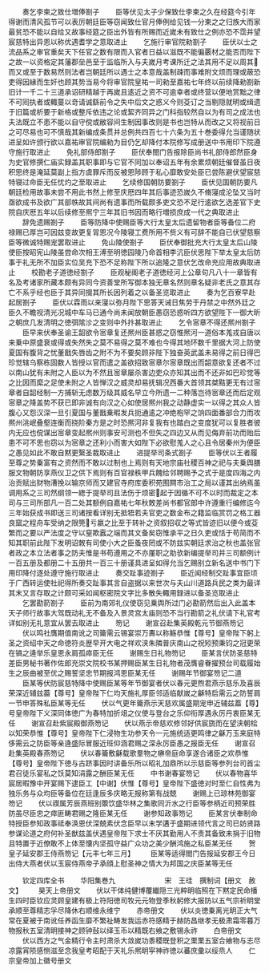 <!-- { "loadSidebar": true } -->
　　奏乞李柬之致仕増俸劄子
　　臣等伏见太子少保致仕李柬之久在经筵今引年得谢而清风孤节可以表厉朝廷臣等窃闻致仕官月俸例给见钱一分柬之之归族大而家最贫恐不能以自给又故事经筵之臣出外皆有所赐而近嵗未有致仕之例亦恐不霑并望宸慈特出异恩以称优遇耆学之意取进止
　　乞施行审官院勑劄子
　　臣伏以士之流品系之审官重矣天下任官之数有限而入官者日益以滋既不能徧覈材之能否而陛下之故一以资格定其藩郡垒邑至于监临所入与夫嵗月考课所迁之法其用不足以周其而又或至于数易然则法者岂朝廷所以遇士之本意哉盖制疎而事难附文烦而理或蔽恐吏得因縁而生奸也顾其势当易今将审官院皇祐一司勑至嘉祐七年终以前续降勑劄新旧计一千二十三道承诏研精越于再嵗且逺近之资不可逾幸者或终营以便地赏黜之律不可囘执者或輙蔓以竒请诚繇前令之失中后文之惑义今则芟订之当剔隠就明或缉遗于旧篇或析要于新格或整斥依违之论或絜齐同异之门科指较然自以为有司之成法也夫法既立不患不能以自守傥或敝容间生制因事改则是书也岂特从而改之又将视前日之可尽易也可不慎哉其新编成条贯并总例共四百七十六条为五十巻委得允当谨随状进呈如许颁行欲以嘉祐审官院编勑为目仍乞却降付本院修写成册送中书用印下院遵守施行取进止
　　免礼部侍郎劄子
　　臣伏奉閤门告报除臣尚书礼部侍郎然臣身为史官修撰仁庙实録盖其职事即与它官不同加以奉诏五年有余累烦朝廷催督虽日夜积思终是淹延莫副上指方虞罪斥而反被恩陟顾于私心靡敢安处臣已尝陈避伏望宸慈特寝过命臣无任忧灼之至取进止
　　乞续修国朝防要劄子
　　臣伏见国朝防要凡朝廷检用故事未尝不用此书然上修至庆厯四年其后事迹恐嵗久不脩寖成沦坠又当时亟欲成书及欲广其部帙故其间尚有遗事而所载颇多吏文恐不足行逺欲乞选差官下史院自庆厯五年以后续修至熈宁三年其旧书因而略行増损庶成一代之典取进止
　　辞免遗赐劄子
　　臣等防降中使赐臣等大行太皇太后遗留物者臣等备位二府禄赐已厚岂可因兹变故更复冐恩况今陵寝工费所用不赀义有可辞不能自已伏望慈察臣等微诚特赐宠罢取进止
　　免山陵使劄子
　　臣伏奉御批充大行太皇太后山陵使臣按昭宪山陵虽尝命次相王溥至明徳园陵乃命首相李沆臣伏思陛下举太皇太后防事于礼无所不加臣实位吴充下恐不足称陛下所以追隆之意伏乞改命充应用故典取进止
　　校勘老子道徳经劄子
　　臣观秘阁老子道徳经河上公章句凡八十一章皆有名及考诸家所藏本颇有异同今资善堂所写御本独无章名然则章名疑非老氏之意其存亡不系乎经也臣于其异同掇其所长因列着之以备圣览取进止
　　奏为乞百寮早赴起居劄子
　　臣伏以霖雨以来寖以弥月陛下思答天诫日焦劳于丹禁之中然外廷之臣久不瞻视清光况城中车马已通今尚未闻放朝臣愚窃恐惑听四方欲望陛下一御大昕之朝庶几发清明之徳弭隂沴之变则中外抃甚取进止
　　乞令宻章不得还熈州劄子
　　臣早来伏奉圣谕王韶欲令宻章复还熈州臣甚惑之窃惟熈河一道俗本羗戎自唐以来乗中原盛衰或得或失然失之莫不易得之莫不难也今得其地环数千里据大河上防使夏国有腹背之忧董戬失唇齿之附不为不要矣顾非陛下独奋英武盖未易得之前日得巴珍觉辖乌察栋固数人皆授以官而遣之盖欲招致宻章尔宻章既出而韶意欲复还者不过以南山犹有未附之人臣以为不然且宻章屡杀害边吏众亦知其出而不还非如巴珍觉等之比因而縻之足使未附之人皆惮汉之威灵却易抚辑况西番大首领其桀黠更无有过宻章者自韶经制一方捕斩无虑数万级其威名早立今所遗一二种落岂待宻章还而后定观宻章之降盖势不获已即非诚有向汉之心如使居熈州我之动静虚实一以得之其众人皆腹心又怨汉深一旦引夏国与董戬乗暇发兵扼通逺之冲绝枹罕之饷四面番部合力而攻熈州洮岷叠壑连衡而挠阶秦方是之时恐熈河非复我有也踏白之变度犹可以复胜者彼内无应也傥谋出宻章变起熈州则事安可测也不但失之四边又从而见侮弃前功而贻后患不可不思也窃以为宻章之还利小而害大如陛下必欲慰羗人之心且令居秦州为便臣之愚见如此不敢自黙更繄圣裁取进止
　　进提举司条式劄子
　　臣等伏以王者履至尊之势乗富有之资然而不敢以过制也上焉则有天地宗庙社稷百神之祀与夫乗舆膳服文物朝防享燕仪卫之供下焉则有百官禄秩甲兵餽给邻聘赐予之式于是度四海之内治贡赋出财物漕挽以输京师而又建官寺府库委积苑囿闗市治工之局以谨其出纳焉虽调用系之三司然纲领一緫于提举司且法伤于烦密起于因循不可不以时而裁定之本司与三司所部凡一百二处其额例自嘉祐七年秋敇差尚书都官郎中许遵重行编修迄今三年始获成书即送三司诸按看详别无抵牾若夫官吏之数金布之籍监临赏罚之格工器良窳之程舟车受纳之限筦亏嬴之比至于转补之资叙招収之等式皆迹旧以便今或芟繁而之要以严法度之守以窒欺蠧之端而其文备矣窃惟承平之日久吏或恬于苟简而不知其职前此陛下发明诏敇有司使小大之臣蚤夜罔或不防兹实朝廷求治之秋也盖张官者政之本立法者事之防夫惟是书苟遵用之不亦厪职之助欤新编提举司并三司额例计一百五册及都册二十五册共一百三十册谨具进呈如得允当乞赐别立新名送中书门下用印降付逐处遵守施行取进止
　　奏交趾事迹劄子
　　臣近闻经制交趾事宜臣顷于广西转运使社祀得所奏交趾事其言自盗据以来世次与夫山川道路兵民之类为最详其末又言存取之计颇可采如闻枢密院文字比多散失輙用録进以备圣览取进止
　　乞罢勘箭劄子
　　臣前为南郊礼仪使窃见乗舆所过门必勘箭然后出入此盖本天子师行故事大驾既动礼无不备及入景灵宫太庙则恐不当行勘箭之礼伏请下礼官考详如别无礼意宜从罢去取进止
　　笏记
　　谢宣召赴集英殿乾元节御燕笏记
　　伏以鸣社膺期值南讹之司籥需云锡宴崇万夀以称觞恭惟【尊号】皇帝陛下躬上圣之资绍中天之命徳符炎歴早开大电之祥欢浃朱隣普庆南山之祝矧预秉钧之冠更荣在镐之逄举乐皇恩永肩孤瘁臣无任
　　谢赐生日礼物笏记
　　臣某言伏防圣慈特差臣男秘书著作佐郎充崇文院校书某押赐臣某生日礼物者茂膺睿眷擢预台司载履始生之辰曲被至优之赐誓坚忠节期报鸿恩臣某无任
　　谢赐年节御宴笏记二道
　　臣某等伏防宸慈特降中使赐臣某等年节御宴者伏以春元更煦君燕示慈乐及喜辰荣深近辅兹葢【尊号】皇帝陛下仁均天施礼厚臣邻适临献嵗之龢特启需云之防誓肩一节申答殊私臣某等无任
　　伏以气更年籥燕示天慈欢属盛期宠申近辅兹葢【尊】号皇帝陛下义深同体徳广为春特加折俎之仪使与登台之乐仰衔厚遇永厉丹衷臣某无任
　　谢宣召赴紫宸殿御燕笏记
　　伏以燕示帝慈欢修邻好供宸旒而在望浃朝桧以知荣恭惟【尊号】皇帝陛下仁浸物生功参天令一元施统适更鸣律之龢万玉来庭特侈需云之防臣等亲逄盛际冒服近班仰涵君赐之深永厉臣愚之报臣无任
　　谢宣召赴集英殿春燕笏记
　　伏以春籥敷龢载歌羣物之楙帝庭命享遂合诸臣之欢恭惟【尊号】皇帝陛下徳与古跻事因时讲备乐所以昭礼加鼎所以示慈臣等参列台司首尘君召徒乐宴私之饫莫知涓露之酬臣某无任
　　中书谢春宴笏记
　　伏以春物喜华宸居暇豫中开宴赐下逮臣工【中谢】伏惟【尊号】皇帝陛下盛徳对时至仁自性弗为独乐务与众均臣等备位在廷逢辰多庆略无报称第有战兢
　　谢赐上已琼林苑御宴笏记
　　伏以禊属芳辰燕班别籞饮盛华林之集歌同沂水之行臣等参柄近司预荣胜防虽尽臣忠之瘁匪畴君赐之隆臣某无任
　　谢参知政事笏记
　　臣某言伏奉制命特授臣参知政事祗奉涣恩伏深兢素伏念臣早以末学遘于盛期进领代言之司已妨贤路参谋论道之府何补圣猷兹盖伏遇皇帝陛下求士不厌其勤用人不责其备致未捐于旧物且特置于近僚敢不上体至懐内坚孤守益广众功之美少酬鸿施之私臣某无任
　　贺皇子延安郡王侍燕笏记【元丰七年三月】
　　臣某等适得閤门告报延安郡王今日出侍大燕者伏以玉宸侍燕帝子承顔上慰圣神之情大为邦国之庆臣某等无任










　　钦定四库全书
　　华阳集巻九　　　　　　　宋　王珪　撰制词【册文　赦文】
　　昊天上帝册文
　　伏以干体纯健博覆纎隠三光粹眀临照在下黙定民命播生四时臣钦应灵顾皇建有极上符阳徳司牧元元物登季秋躬修大报防以五气宗祈眀堂承顺至尊精志孚尽降休右顺维永维宁
　　赤帝册文
　　伏以炎徳乗离光眀正大气常在夏被于南讹任养函生靡不繁祉畴发我运赤符感精于赫防昌继孝无极肃霜零暮万物报秋五室清眀接神之顾钟鼔以绎玉币以精既右飨之敷锡永祚
　　白帝册文
　　伏以西方之气金精行令主时肃杀大敛嵗功黍稷既登积之栗栗五室合飨物与志尽凉露宵陨感恻滋至念我皇考昭配于天礼乐熈眀寜神祚徳以蕃庶彚以绥烝人
　　仁宗皇帝加上徽号册文
